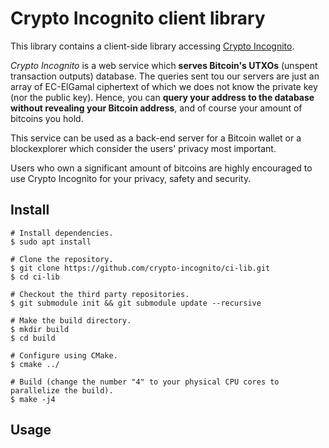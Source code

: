 Crypto Incognito client library
===============================

This library contains a client-side library accessing [Crypto Incognito](https://crypto-incognito.com/).

*Crypto Incognito* is a web service which **serves Bitcoin's UTXOs** (unspent transaction outputs) database.
The queries sent tou our servers are just an array of EC-ElGamal ciphertext of which
we does not know the private key (nor the public key).
Hence, you can **query your address to the database without revealing your Bitcoin address**,
and of course your amount of bitcoins you hold.

This service can be used as a back-end server for a Bitcoin wallet or a blockexplorer
which consider the users' privacy most important.

Users who own a significant amount of bitcoins are highly encouraged to use Crypto Incognito for your privacy, safety and security.

Install
-------

```
# Install dependencies.
$ sudo apt install

# Clone the repository.
$ git clone https://github.com/crypto-incognito/ci-lib.git
$ cd ci-lib

# Checkout the third party repositories.
$ git submodule init && git submodule update --recursive

# Make the build directory.
$ mkdir build
$ cd build

# Configure using CMake.
$ cmake ../

# Build (change the number "4" to your physical CPU cores to parallelize the build).
$ make -j4
```

Usage
-----





